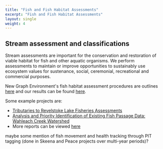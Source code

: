 ```yaml
---
title: "Fish and Fish Habitat Assessments"
excerpt: "Fish and Fish Habitat Assessments"
layout: single
weight: 4
---
```


## Stream assessment and classifications
Stream assessments are important for the conservation and restoration of viable habitat for fish and other aquatic organisms. We perform assessments to maintain or improve opportunities to sustainably use ecosystem values for sustenance, social, ceremonial, recreational and commercial purposes.

New Graph Environment's fish habitat assessment procedures are outlines [here](https://www.newgraphenvironment.com/fish_passage_elk_2022_reporting/methods.html#fish-habitat-assessment) and our results can be found [here](https://www.newgraphenvironment.com/fish_passage_elk_2022_reporting/results.html#weigert-creek---pscis-crossing-197534).

Some example projects are:
- [Tributaries to Revelstoke Lake Fisheries Assessments](https://a100.gov.bc.ca/pub/acat/public/viewReport.do?reportId=62500)
- [Analysis and Priority Identification of Existing Fish Passage Data: Wahleach Creek Watershed](https://a100.gov.bc.ca/pub/acat/public/viewReport.do?reportId=54579)
- More reports can be viewed [here](https://a100.gov.bc.ca/pub/acat/public/search.do)


maybe some mention of fish movement and health tracking through PIT tagging (done in Skeena and Peace projects over multi-year periods)?

